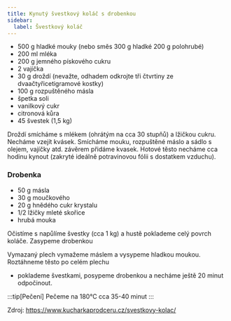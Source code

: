 ```yaml
---
title: Kynutý švestkový koláč s drobenkou
sidebar:
  label: Švestkový koláč
---
```


- 500 g hladké mouky (nebo směs 300 g hladké 200 g polohrubé)
- 200 ml mléka
- 200 g jemného pískového cukru
- 2 vajíčka
- 30 g droždí (nevažte, odhadem odkrojte tři čtvrtiny ze dvaačtyřicetigramové kostky)
- 100 g rozpuštěného másla
- špetka soli
- vanilkový cukr
- citronová kůra
- 45 švestek (1,5 kg)

Droždí smícháme s mlékem (ohrátým na cca 30 stupňů) a lžičkou cukru. Necháme vzejít kvásek. Smícháme mouku,
rozpuštěné máslo a sádlo s olejem, vajíčky atd. závěrem přidáme kvasek. Hotové těsto necháme cca hodinu kynout
(zakryté ideálně potravinovou fólii s dostatkem vzduchu).

### Drobenka

- 50 g másla
- 30 g moučkového
- 20 g hnědého cukr krystalu
- 1/2 lžičky mleté skořice
- hrubá mouka

Očistíme s napůlíme švestky (cca 1 kg) a hustě poklademe celý povrch koláče. Zasypeme drobenkou

Vymazaný plech vymažeme máslem a vysypeme hladkou moukou. Roztáhneme těsto po celém plechu

- poklademe švestkami, posypeme drobenkou a necháme ještě 20 minut odpočinout.

:::tip[Pečení]
Pečeme na 180°C cca 35-40 minut
:::

Zdroj: https://www.kucharkaprodceru.cz/svestkovy-kolac/
